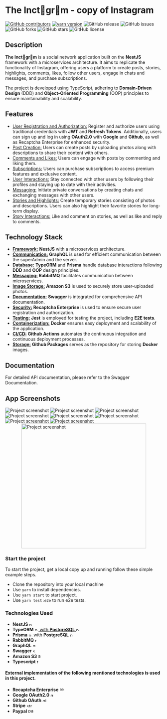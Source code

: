 # The  Inct🍊gr🍊m  - copy of Instagram
[![GitHub contributors](https://img.shields.io/github/contributors/Alexsandr3/Inctagram.svg)](https://github.com/Alexsandr3/Inctagram/graphs/contributors)
[![yarn version](https://badge.fury.io/js/yarn.svg)](https://badge.fury.io/js/yarn)
![GitHub release](https://img.shields.io/github/release/Alexsandr3/Inctagram.svg)
![GitHub issues](https://img.shields.io/github/issues/Alexsandr3/Inctagram.svg)
![GitHub forks](https://img.shields.io/github/forks/Alexsandr3/Inctagram.svg)
![GitHub stars](https://img.shields.io/github/stars/Alexsandr3/Inctagram.svg)
![GitHub license](https://img.shields.io/github/license/Alexsandr3/Inctagram.svg)

## Description

**The Inct🍊gr🍊m** is a social network application built on the **NestJS** framework with a microservices architecture. 
It aims to replicate the functionality of Instagram, offering users a platform to create posts, stories, highlights, comments, likes, follow other users, engage in chats and messages, and purchase subscriptions.

The project is developed using TypeScript, adhering to **Domain-Driven Design** (DDD) and **Object-Oriented Programming** (OOP) principles to ensure maintainability and scalability.


## Features

- [User Registration and Authorization:](#user-registration-and-authorization)
Register and authorize users using traditional credentials with **JWT** and **Refresh Tokens**. 
Additionally, users can sign up and log in using **OAuth2.0** with **Google** and **Github**, as well as Recaptcha Enterprise for enhanced security.
- [Post Creation:](#post-creation)
Users can create posts by uploading photos along with descriptions to share their content with others.
- [Comments and Likes:](#comments-and-likes)
Users can engage with posts by commenting and liking them.
- [Subscriptions:](#subscriptions)
Users can purchase subscriptions to access premium features and exclusive content.
- [User Interactions:](#user-interactions)
Stay connected with other users by following their profiles and staying up to date with their activities.
- [Messaging:](#messaging)
Initiate private conversations by creating chats and exchanging messages with other users.
- [Stories and Highlights:](#stories-and-highlights)
Create temporary stories consisting of photos and descriptions. Users can also highlight their favorite stories for long-term display.
- [Story Interactions:](#story-interactions)
Like and comment on stories, as well as like and reply to comments.

## Technology Stack

- [**Framework:**](#framework)
  **NestJS** with a microservices architecture.
- [**Communication:**](#communication)
  **GraphQL** is used for efficient communication between the superAdmin and the server.
- [**Database:**](#database)
  **TypeORM** and **Prisma** handle database interactions following **DDD** and **OOP** design principles.
- [**Messaging:**](#messaging)
  **RabbitMQ** facilitates communication between microservices.
- [**Image Storage:**](#image-storage)
  **Amazon S3** is used to securely store user-uploaded photos.
- [**Documentation:**](#documentation)
  **Swagger** is integrated for comprehensive API documentation.
- [**Security:**](#security)
  **Recaptcha Enterprise** is used to ensure secure user registration and authorization.
- [**Testing:**](#testing)
  **Jest** is employed for testing the project, including **E2E tests**.
- [**Containerization:**](#containerization)
  **Docker** ensures easy deployment and scalability of the application.
- [**CI/CD:**](#cicd)
  **Github Actions** automates the continuous integration and continuous deployment processes.
- [**Storage:**](#storage)
  **Github Packages** serves as the repository for storing **Docker** images.

## Documentation
For detailed API documentation, please refer to the Swagger Documentation.

## App Screenshots

![Project screenshot](assets/images/screens/1.png)
![Project screenshot](assets/images/screens/2.png)
![Project screenshot](assets/images/screens/3.png)
![Project screenshot](assets/images/screens/4.png)
![Project screenshot](assets/images/screens/5.png)
![Project screenshot](assets/images/screens/6.png)
![Project screenshot](assets/images/screens/7.png)
![Project screenshot](assets/images/screens/8.png)
<img src="assets/images/screens/9.png" alt="Project screenshot" width="400" style="display: block; margin: 0 auto;">


### Start the project

To start the project, get a local copy up and running follow these simple example steps.
- Clone the repository into your local machine
- Use `yarn` to install dependencies.
- Use `yarn start` to start project.
- Use `yarn test:e2e` to run e2e tests.

### Technologies Used

- **NestJS** <a href="https://nestjs.com" target="_blank" rel="noreferrer">
  <img src="assets/images/iconc/nestjs-plain.svg" alt="nestjs" width="12" height="12"/> </a>
- **TypeORM**  <a href="https://typeorm.io" target="_blank" rel="noreferrer">
  <img src="assets/images/iconc/typeOrm.svg" alt="postgresql" width="12" height="12"/> </a>
  <a href="https://typeorm.io" target="_blank" rel="noreferrer"> with **PostgreSQL** <a href="https://www.postgresql.org" target="_blank" rel="noreferrer">
  <img src="assets/images/iconc/postgresql-original.svg" alt="postgresql" width="12" height="12"/> </a>
- **Prisma** <a href="https://prisma.io" target="_blank" rel="noreferrer">
  <img src="assets/images/iconc/Prisma-DarkSymbol.svg" alt="prisma" width="12" height="12"/> </a> with **PostgreSQL** <a href="https://www.postgresql.org" target="_blank" rel="noreferrer">
  <img src="assets/images/iconc/postgresql-original.svg" alt="postgresql" width="12" height="12"/> </a>
- **RabbitMQ** <a href="https://www.rabbitmq.com" target="_blank" rel="noreferrer">
  <img src="assets/images/iconc/rabbitmq.svg" alt="rabbitmq" width="12" height="12"/> </a>
- **GraphQL** <a href="https://graphql.org" target="_blank" rel="noreferrer">
  <img src="assets/images/iconc/graphql.svg" alt="graphql" width="12" height="12"/> </a>
- **Swagger** <a href="https://swagger.io" target="_blank" rel="noreferrer">
  <img src="assets/images/iconc/swagger.svg" alt="swagger" width="12" height="12"/> </a>
- **Amazon S3**  <a href="https://aws.amazon.com/?nc2=h_lg" target="_blank" rel="noreferrer">
  <img src="assets/images/iconc/aws.svg" alt="aws" width="15" height="15"/> </a>
- **Typescript**  <a href="https://www.typescriptlang.org" target="_blank" rel="noreferrer">
  <img src="assets/images/iconc/typescript-original.svg" alt="typescript" width="12" height="12"/> </a> 


#### External implementation of the following mentioned technologies is used in this project.

- **Recaptcha Enterprise** <a href="https://www.google.com/recaptcha/about/" target="_blank" rel="noreferrer">
  <img src="assets/images/iconc/recaptcha.svg" alt="recaptcha" width="15" height="15"/> </a>
- **Google OAuth2.0** <a href="https://developers.google.com/identity/protocols/oauth2" target="_blank" rel="noreferrer">
  <img src="assets/images/iconc/google.svg" alt="google" width="12" height="12"/> </a>
- **Github OAuth** <a href="https://docs.github.com/en/developers/apps/authorizing-oauth-apps" target="_blank" rel="noreferrer">
  <img src="assets/images/iconc/github.svg" alt="github" width="12" height="12"/> </a>
- **Stripe** <a href="https://stripe.com" target="_blank" rel="noreferrer">
  <img src="assets/images/iconc/stripe.svg" alt="stripe" width="20" height="12"/> </a>
- **Paypal** <a href="https://www.paypal.com" target="_blank" rel="noreferrer">
  <img src="assets/images/iconc/paypal.svg" alt="paypal" width="20" height="15"/> </a>

